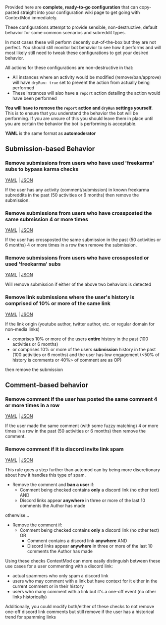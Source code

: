 Provided here are **complete, ready-to-go configuration** that can copy-pasted straight into your configuration wiki page to get going with ContextMod immediately.

These configurations attempt to provide sensible, non-destructive, default behavior for some common scenarios and subreddit types.

In most cases these will perform decently out-of-the-box but they are not perfect. You should still monitor bot behavior to see how it performs and will most likely still need to tweak these configurations to get your desired behavior.

All actions for these configurations are non-destructive in that:

* All instances where an activity would be modified (remove/ban/approve) will have `dryRun: true` set to prevent the action from actually being performed
* These instances will also have a `report` action detailing the action would have been performed

**You will have to remove the `report` action and `dryRun` settings yourself.** This is to ensure that you understand the behavior the bot will be performing. If you are unsure of this you should leave them in place until you are certain the behavior the bot is performing is acceptable.

**YAML** is the same format as **automoderator**

## Submission-based Behavior

### Remove submissions from users who have used 'freekarma' subs to bypass karma checks

[YAML](/docs/examples/subredditReady/freekarma.yaml) | [JSON](/docs/examples/subredditReady/freekarma.json5)

If the user has any activity (comment/submission) in known freekarma subreddits in the past (50 activities or 6 months) then remove the submission.

### Remove submissions from users who have crossposted the same submission 4 or more times

[YAML](/docs/examples/subredditReady/crosspostSpam.yaml) | [JSON](/docs/examples/subredditReady/crosspostSpam.yaml)

If the user has crossposted the same submission in the past (50 activities or 6 months) 4 or more times in a row then remove the submission.

### Remove submissions from users who have crossposted or used 'freekarma' subs

[YAML](/docs/examples/subredditReady/freeKarmaOrCrosspostSpam.yaml) | [JSON](/docs/examples/subredditReady/freeKarmaOrCrosspostSpam.json5)

Will remove submission if either of the above two behaviors is detected

### Remove link submissions where the user's history is comprised of 10% or more of the same link

[YAML](/docs/examples/subredditReady/selfPromo.yaml) | [JSON](/docs/examples/subredditReady/selfPromo.json5)

If the link origin (youtube author, twitter author, etc. or regular domain for non-media links)

* comprises 10% or more of the users **entire** history in the past (100 activities or 6 months)
* or comprises 10% or more of the users **submission** history in the past (100 activities or 6 months) and the user has low engagement (<50% of history is comments or 40%> of comment are as OP)

then remove the submission

## Comment-based behavior

### Remove comment if the user has posted the same comment 4 or more times in a row

[YAML](/docs/examples/subredditReady/commentSpam.yaml) | [JSON](/docs/examples/subredditReady/commentSpam.json5)

If the user made the same comment (with some fuzzy matching) 4 or more times in a row in the past (50 activities or 6 months) then remove the comment.

### Remove comment if it is discord invite link spam

[YAML](/docs/examples/subredditReady/discordSpam.yaml) | [JSON](/docs/examples/subredditReady/discordSpam.json5)

This rule goes a step further than automod can by being more discretionary about how it handles this type of spam. 

* Remove the comment and **ban a user** if:
  * Comment being checked contains **only** a discord link (no other text) AND
  * Discord links appear **anywhere** in three or more of the last 10 comments the Author has made

otherwise...

* Remove the comment if:
  * Comment being checked contains **only** a discord link (no other text) OR
    * Comment contains a discord link **anywhere** AND
    * Discord links appear **anywhere** in three or more of the last 10 comments the Author has made

Using these checks ContextMod can more easily distinguish between these use cases for a user commenting with a discord link:

* actual spammers who only spam a discord link
* users who may comment with a link but have context for it either in the current comment or in their history
* users who many comment with a link but it's a one-off event (no other links historically)

Additionally, you could modify both/either of these checks to not remove one-off discord link comments but still remove if the user has a historical trend for spamming links
